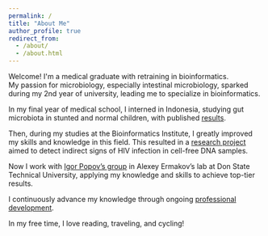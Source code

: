 ```yaml
---
permalink: /
title: "About Me"
author_profile: true
redirect_from: 
  - /about/
  - /about.html
---
```


Welcome! I'm a medical graduate with retraining in bioinformatics.<br>
My passion for microbiology, especially intestinal microbiology, sparked during my 2nd year of university, leading me to specialize in bioinformatics.<br>

In my final year of medical school, I interned in Indonesia, studying gut microbiota in stunted and normal children, with published [results](https://journals.plos.org/plosone/article?id=10.1371/journal.pone.0299349).<br>

Then, during my studies at the Bioinformatics Institute, I greatly improved my skills and knowledge in this field. This resulted in a [research project](https://github.com/iliapopov17/The-shadow-of-HIV) aimed to detect indirect signs of HIV infection in cell-free DNA samples.<br>

Now I work with [Igor Popov’s group](https://github.com/PopovIILab) in Alexey Ermakov’s lab at Don State Technical University, applying my knowledge and skills to achieve top-tier results.<br>

I continuously advance my knowledge through ongoing [professional development](https://iliapopov17.github.io/cpds/).<br>

In my free time, I love reading, traveling, and cycling!